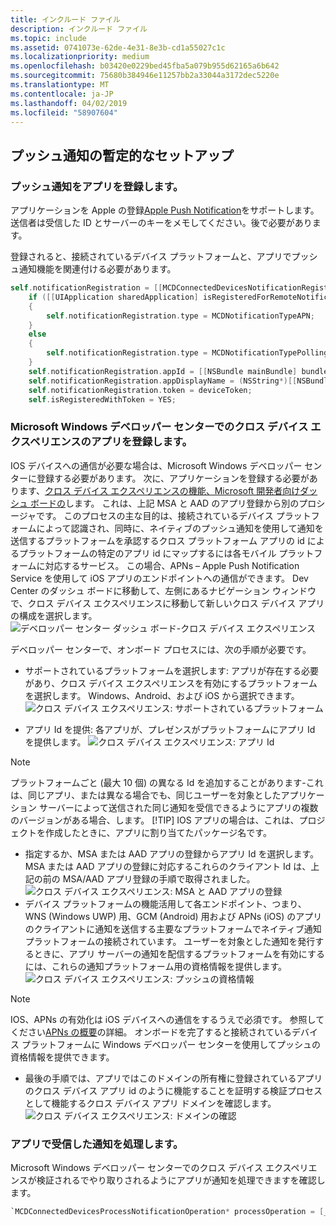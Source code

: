 ```yaml
---
title: インクルード ファイル
description: インクルード ファイル
ms.topic: include
ms.assetid: 0741073e-62de-4e31-8e3b-cd1a55027c1c
ms.localizationpriority: medium
ms.openlocfilehash: b03420e0229bed45fba5a079b955d62165a6b642
ms.sourcegitcommit: 75680b384946e11257bb2a33044a3172dec5220e
ms.translationtype: MT
ms.contentlocale: ja-JP
ms.lasthandoff: 04/02/2019
ms.locfileid: "58907604"
---
```

## <a name="preliminary-setup-for-push-notifications"></a>プッシュ通知の暫定的なセットアップ

### <a name="register-your-app-for-push-notifications"></a>プッシュ通知をアプリを登録します。

アプリケーションを Apple の登録[Apple Push Notification](https://developer.apple.com/notifications/)をサポートします。 送信者は受信した ID とサーバーのキーをメモしてください。後で必要があります。 

登録されると、接続されているデバイス プラットフォームと、アプリでプッシュ通知機能を関連付ける必要があります。

```ObjectiveC
self.notificationRegistration = [[MCDConnectedDevicesNotificationRegistration alloc] init];
    if ([[UIApplication sharedApplication] isRegisteredForRemoteNotifications])
    {
        self.notificationRegistration.type = MCDNotificationTypeAPN;
    }
    else
    {
        self.notificationRegistration.type = MCDNotificationTypePolling;
    }
    self.notificationRegistration.appId = [[NSBundle mainBundle] bundleIdentifier];
    self.notificationRegistration.appDisplayName = (NSString*)[[NSBundle mainBundle] objectForInfoDictionaryKey:@"CFBundleDisplayName"];
    self.notificationRegistration.token = deviceToken;
    self.isRegisteredWithToken = YES;
```

### <a name="register-your-app-in-microsoft-windows-dev-center-for-cross-device-experiences"></a>Microsoft Windows デベロッパー センターでのクロス デバイス エクスペリエンスのアプリを登録します。
IOS デバイスへの通信が必要な場合は、Microsoft Windows デベロッパー センターに登録する必要があります。  次に、アプリケーションを登録する必要があります、[クロス デバイス エクスペリエンスの機能、Microsoft 開発者向けダッシュ ボードの](https://developer.microsoft.com/dashboard/crossplatform/web)します。 これは、上記 MSA と AAD のアプリ登録から別のプロシージャです。 このプロセスの主な目的は、接続されているデバイス プラットフォームによって認識され、同時に、ネイティブのプッシュ通知を使用して通知を送信するプラットフォームを承認するクロス プラットフォーム アプリの id によるプラットフォームの特定のアプリ id にマップするには各モバイル プラットフォームに対応するサービス。 この場合、APNs – Apple Push Notification Service を使用して iOS アプリのエンドポイントへの通信ができます。 Dev Center のダッシュ ボードに移動して、左側にあるナビゲーション ウィンドウで、クロス デバイス エクスペリエンスに移動して新しいクロス デバイス アプリの構成を選択します。
![デベロッパー センター ダッシュ ボード-クロス デバイス エクスペリエンス](../../notifications/media/dev_center_portal/dev_center_portal_1_overview.png)

デベロッパー センターで、オンボード プロセスには、次の手順が必要です。
* サポートされているプラットフォームを選択します: アプリが存在する必要があり、クロス デバイス エクスペリエンスを有効にするプラットフォームを選択します。 Windows、Android、および iOS から選択できます。
![クロス デバイス エクスペリエンス: サポートされているプラットフォーム](../../notifications/media/dev_center_portal/dev_center_portal_2_supported_platforms.png)

* アプリ Id を提供: 各アプリが、プレゼンスがプラットフォームにアプリ Id を提供します。
![クロス デバイス エクスペリエンス: アプリ Id](../../notifications/media/dev_center_portal/dev_center_portal_3_app_ids.png)
> [!NOTE]
> プラットフォームごと (最大 10 個) の異なる Id を追加することがあります-これは、同じアプリ、または異なる場合でも、同じユーザーを対象としたアプリケーション サーバーによって送信された同じ通知を受信できるようにアプリの複数のバージョンがある場合、します。 
> [!TIP] 
> IOS アプリの場合は、これは、プロジェクトを作成したときに、アプリに割り当てたパッケージ名です。 

* 指定するか、MSA または AAD アプリの登録からアプリ Id を選択します。 MSA または AAD アプリの登録に対応するこれらのクライアント Id は、上記の前の MSA/AAD アプリ登録の手順で取得されました。
![クロス デバイス エクスペリエンス: MSA と AAD アプリの登録](../../notifications/media/dev_center_portal/dev_center_portal_4_msa_aad_connections.png)
* デバイス プラットフォームの機能活用して各エンドポイント、つまり、WNS (Windows UWP) 用、GCM (Android) 用および APNs (iOS) のアプリのクライアントに通知を送信する主要なプラットフォームでネイティブ通知プラットフォームの接続されています。 ユーザーを対象とした通知を発行するときに、アプリ サーバーの通知を配信するプラットフォームを有効にするには、これらの通知プラットフォーム用の資格情報を提供します。 
![クロス デバイス エクスペリエンス: プッシュの資格情報](../../notifications/media/dev_center_portal/dev_center_portal_5_push_credentials.png)
> [!NOTE] 
> IOS、APNs の有効化は iOS デバイスへの通信をするうえで必須です。 参照してください[APNs の概要](https://developer.apple.com/library/archive/documentation/NetworkingInternet/Conceptual/RemoteNotificationsPG/APNSOverview.html#//apple_ref/doc/uid/TP40008194-CH8-SW1)の詳細。 オンボードを完了すると接続されているデバイス プラットフォームに Windows デベロッパー センターを使用してプッシュの資格情報を提供できます。 
* 最後の手順では、アプリではこのドメインの所有権に登録されているアプリのクロス デバイス アプリ id のように機能することを証明する検証プロセスとして機能するクロス デバイス アプリ ドメインを確認します。
![クロス デバイス エクスペリエンス: ドメインの確認](../../notifications/media/dev_center_portal/dev_center_portal_6_domain_verification.png)

### <a name="process-notifications-as-they-are-received-by-the-app"></a>アプリで受信した通知を処理します。

Microsoft Windows デベロッパー センターでのクロス デバイス エクスペリエンスが検証されるでやり取りされるようにアプリが通知を処理できますを確認します。 

```ObjectiveC
`MCDConnectedDevicesProcessNotificationOperation* processOperation = [_platformManager.platform processNotification:notificationInfo];`
```
